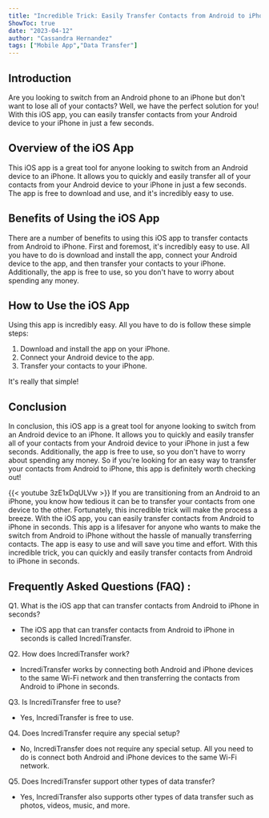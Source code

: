 ```yaml
---
title: "Incredible Trick: Easily Transfer Contacts from Android to iPhone in Seconds with this iOS App!"
ShowToc: true 
date: "2023-04-12"
author: "Cassandra Hernandez" 
tags: ["Mobile App","Data Transfer"]
---
```

## Introduction 
Are you looking to switch from an Android phone to an iPhone but don't want to lose all of your contacts? Well, we have the perfect solution for you! With this iOS app, you can easily transfer contacts from your Android device to your iPhone in just a few seconds. 

## Overview of the iOS App
This iOS app is a great tool for anyone looking to switch from an Android device to an iPhone. It allows you to quickly and easily transfer all of your contacts from your Android device to your iPhone in just a few seconds. The app is free to download and use, and it's incredibly easy to use. 

## Benefits of Using the iOS App
There are a number of benefits to using this iOS app to transfer contacts from Android to iPhone. First and foremost, it's incredibly easy to use. All you have to do is download and install the app, connect your Android device to the app, and then transfer your contacts to your iPhone. Additionally, the app is free to use, so you don't have to worry about spending any money. 

## How to Use the iOS App
Using this app is incredibly easy. All you have to do is follow these simple steps: 

1. Download and install the app on your iPhone. 
2. Connect your Android device to the app. 
3. Transfer your contacts to your iPhone. 

It's really that simple! 

## Conclusion 
In conclusion, this iOS app is a great tool for anyone looking to switch from an Android device to an iPhone. It allows you to quickly and easily transfer all of your contacts from your Android device to your iPhone in just a few seconds. Additionally, the app is free to use, so you don't have to worry about spending any money. So if you're looking for an easy way to transfer your contacts from Android to iPhone, this app is definitely worth checking out!

{{< youtube 3zE1xDqULVw >}} 
If you are transitioning from an Android to an iPhone, you know how tedious it can be to transfer your contacts from one device to the other. Fortunately, this incredible trick will make the process a breeze. With the iOS app, you can easily transfer contacts from Android to iPhone in seconds. This app is a lifesaver for anyone who wants to make the switch from Android to iPhone without the hassle of manually transferring contacts. The app is easy to use and will save you time and effort. With this incredible trick, you can quickly and easily transfer contacts from Android to iPhone in seconds.

## Frequently Asked Questions (FAQ) :
Q1. What is the iOS app that can transfer contacts from Android to iPhone in seconds?
- The iOS app that can transfer contacts from Android to iPhone in seconds is called IncrediTransfer.

Q2. How does IncrediTransfer work?
- IncrediTransfer works by connecting both Android and iPhone devices to the same Wi-Fi network and then transferring the contacts from Android to iPhone in seconds.

Q3. Is IncrediTransfer free to use?
- Yes, IncrediTransfer is free to use.

Q4. Does IncrediTransfer require any special setup?
- No, IncrediTransfer does not require any special setup. All you need to do is connect both Android and iPhone devices to the same Wi-Fi network.

Q5. Does IncrediTransfer support other types of data transfer?
- Yes, IncrediTransfer also supports other types of data transfer such as photos, videos, music, and more.


